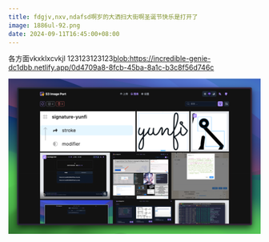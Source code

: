```yaml
---
title: fdgjv,nxv,ndafsd啊岁的大洒扫大街啊圣诞节快乐是打开了
image: 1886ul-92.png
date: 2024-09-11T16:45:00+08:00
---
```

各方面vkxklxcvkjl
123123123123<blob:https://incredible-genie-dc1dbb.netlify.app/0d4709a8-8fcb-45ba-8a1c-b3c8f56d746c>

![](static/images/1886ul-92.png)
